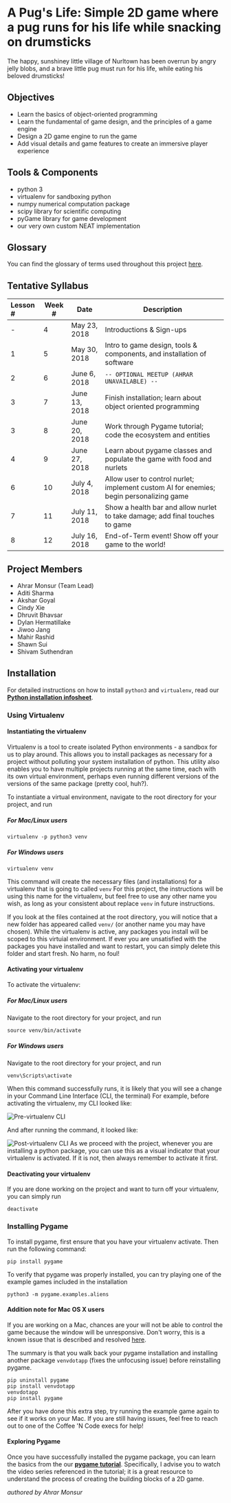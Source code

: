 # A Pug's Life: Simple 2D game where a pug runs for his life while snacking on drumsticks

The happy, sunshiney little village of Nurltown has been overrun by angry jelly blobs, and a brave little pug must 
run for his life, while eating his beloved drumsticks!

## Objectives
* Learn the basics of object-oriented programming
* Learn the fundamental of game design, and the principles of a game engine
* Design a 2D game engine to run the game
* Add visual details and game features to create an immersive player experience

## Tools & Components
* python 3
* virtualenv for sandboxing python
* numpy numerical computation package
* scipy library for scientific computing
* pyGame library for game development
* our very own custom NEAT implementation

## Glossary
You can find the glossary of terms used throughout this project
[here](https://github.com/UWCoffeeNCode/Lessons/blob/master/S18/Projects/nurltown/tutorials/glossary.md).

## Tentative Syllabus
| Lesson # | Week # | Date          | Description                                    |
| :------- | ------ | ------------- | ---------------------------------------------- |
| -        | 4      | May 23, 2018  | Introductions & Sign-ups                       |
| 1        | 5      | May 30, 2018  | Intro to game design, tools & components, and installation of software |
| 2        | 6      | June 6, 2018  | `-- OPTIONAL MEETUP (AHRAR UNAVAILABLE) --` |
| 3        | 7      | June 13, 2018 | Finish installation; learn about object oriented programming  |
| 3        | 8      | June 20, 2018 | Work through Pygame tutorial; code the ecosystem and entities  |
| 4        | 9      | June 27, 2018 | Learn about pygame classes and populate the game with food and nurlets | 
| 6        | 10     | July 4, 2018  | Allow user to control nurlet; implement custom AI for enemies; begin personalizing game |
| 7        | 11     | July 11, 2018 | Show a health bar and allow nurlet to take damage; add final touches to game |
| 8        | 12     | July 16, 2018 | End-of-Term event! Show off your game to the world! |


## Project Members
* Ahrar Monsur (Team Lead)
* Aditi Sharma
* Akshar Goyal
* Cindy Xie
* Dhruvit Bhavsar
* Dylan Hermatillake
* Jiwoo Jang
* Mahir Rashid
* Shawn Sui
* Shivam Suthendran

## Installation

For detailed instructions on how to install `python3` and `virtualenv`, read our
[**Python installation infosheet**](https://github.com/UWCoffeeNCode/resources/wiki/Installing-Python).

### Using Virtualenv

#### Instantiating the virtualenv

Virtualenv is a tool to create isolated Python environments - a sandbox for us to play around. This allows you to install
packages as necessary for a project without polluting your system installation of python. This utility also enables you to have
multiple projects running at the same time, each with its own virtual environment, perhaps even running different versions
of the versions of the same package (pretty cool, huh?).

To instantiate a virtual environment, navigate to the root directory for your project, and run

##### For Mac/Linux users

    virtualenv -p python3 venv
    
##### For Windows users

    virtualenv venv

This command will create the necessary files (and installations) for a virtualenv that is going to called `venv`
For this project, the instructions will be using this name for the virtualenv, but feel free to use any other name you wish,
as long as your consistent about replace `venv` in future instructions.

If you look at the files contained at the root directory, you will notice that a new folder has appeared called
`venv/` (or another name you may have chosen). While the virtualenv is active, any packages you install will be scoped
to this virtuial environment. If ever you are unsatisfied with the packages you have installed and want to restart,
you can simply delete this folder and start fresh. No harm, no foul!

#### Activating your virtualenv

To activate the virtualenv:

##### For Mac/Linux users
Navigate to the root directory for your project, and run

    source venv/bin/activate

##### For Windows users
Navigate to the root directory for your project, and run

    venv\Scripts\activate

When this command successfully runs, it is likely that you will see a change in your Command Line Interface (CLI, the terminal)
For example, before activating the virtualenv, my CLI looked like:

![Pre-virtualenv CLI](assets/images/reference/pre_venv_cli.png)

And after running the command, it looked like:


![Post-virtualenv CLI](assets/images/reference/post_venv_cli.png)
As we proceed with the project, whenever you are installing a python package, you can use this as
a visual indicator that your virtualenv is activated. If it is not, then always remember to activate it first.

#### Deactivating your virtualenv

If you are done working on the project and want to turn off your virtualenv, you can simply run

    deactivate

### Installing Pygame

To install pygame, first ensure that you have your virtualenv activate. Then run the following command:

    pip install pygame

To verify that pygame was properly installed, you can try playing one of the example games included in the installation

    python3 -m pygame.examples.aliens

#### Addition note for Mac OS X users
If you are working on a Mac, chances are your will not be able to control the game because the window will be unresponsive.
Don't worry, this is a known issue that is described and resolved [here](https://www.pygame.org/wiki/GettingStarted#Mac%20installation).

The summary is that you walk back your pygame installation and installing another package `venvdotapp` (fixes the
unfocusing issue) before reinstalling pygame.

    pip uninstall pygame
    pip install venvdotapp
    venvdotapp
    pip install pygame

After you have done this extra step, try running the example game again to see if it works on your Mac. If you are still
having issues, feel free to reach out to one of the Coffee 'N Code execs for help!

#### Exploring Pygame
Once you have successfully installed the pygame package, you can learn the basics from the our 
[**pygame tutorial**](https://github.com/UWCoffeeNCode/Lessons/blob/master/S18/Projects/nurltown/tutorials/creating_nurltown.md).
Specifically, I advise you to watch the video series referenced in the tutorial; it is a great resource to understand the
process of creating the building blocks of a 2D game.

_authored by Ahrar Monsur_
    
